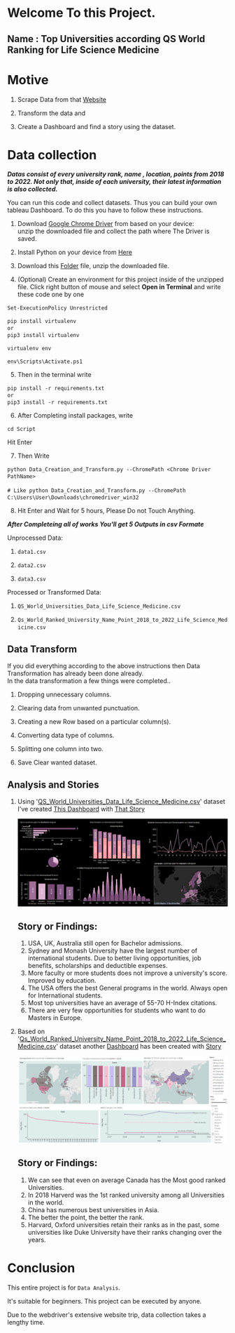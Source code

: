 # Welcome To this Project. 
## Name : Top Universities according QS World Ranking for Life Science Medicine
# Motive
  1. Scrape Data from that [Website](https://www.topuniversities.com/university-rankings/university-subject-rankings/2022/life-sciences-medicine)
  
  2. Transform the data and 
  
  3. Create a Dashboard and find a story using the dataset.


# Data collection
 ***Datas consist of every university rank, name , location, points from 2018 to 2022. Not only that, inside of each university, their latest information is also collected.***
 
You can run this code and collect  datasets. Thus you can build your own tableau Dashboard. To do this you have to follow these instructions.

  1. Download [Google Chrome Driver](https://chromedriver.storage.googleapis.com/index.html?path=109.0.5414.25/) from based on your device:  
     unzip the downloaded file and  collect the path where The Driver is saved.
  
  2. Install Python on your device from [Here](https://www.python.org/downloads/)
  
  3.  Download this [Folder](https://github.com/AklimaRimi/Data-Analysis---QS-World-Ranked-Universities-Life-Science-and-Medicine-) file, unzip the downloaded file.
  
  4. (Optional) Create an environment for this project inside of the unzipped file. Click right button of mouse and select **Open in Terminal** and write these code one by one
  ``` 
  Set-ExecutionPolicy Unrestricted
  ```
  ```
  pip install virtualenv  
  or 
  pip3 install virtualenv
  ```
  ```
  virtualenv env
  ```
  ```
  env\Scripts\Activate.ps1
  ```
  
  5. Then in the terminal write
  ```
  pip install -r requirements.txt 
  or 
  pip3 install -r requirements.txt
  ```
     
  6. After Completing install packages, write
  ```
  cd Script
  ```
  Hit Enter 
  
  7. Then Write
  
  ```
  python Data_Creation_and_Transform.py --ChromePath <Chrome Driver PathName>
  
  # Like python Data_Creation_and_Transform.py --ChromePath C:\Users\User\Downloads\chromedriver_win32
  ```
  
  
  8. Hit Enter and Wait for 5 hours, Please Do not Touch Anything. 
  
  
  
  ***After Completeing all of works You'll get 5 Outputs in csv Formate***
  
  
  Unprocessed Data:
  
  1. `data1.csv`

  2. `data2.csv`

  3. `data3.csv`
    
  Processed or Transformed Data:
  
  1. `QS_World_Universities_Data_Life_Science_Medicine.csv`

  2. `Qs_World_Ranked_University_Name_Point_2018_to_2022_Life_Science_Medicine.csv`
  
  
  
## Data Transform

If you did everything according to the above instructions then Data Transformation has already been done already.\
In the data transformation a few things were completed..

  1. Dropping unnecessary columns.
  
  2. Clearing data from unwanted punctuation.
  
  3. Creating a new Row based on a particular column(s).
  
  4. Converting data type of columns.
  
  5. Splitting one column into two.
  
  6. Save Clear wanted dataset.
  
  
## Analysis and Stories
  1. Using '[QS_World_Universities_Data_Life_Science_Medicine.csv](https://github.com/AklimaRimi/Data-Analysis---QS-World-Ranked-Universities-Life-Science-and-Medicine-/blob/main/Output/QS_World_Universities_Data_Life_Science_Medicine.csv)' dataset I've created [This Dashboard](https://public.tableau.com/app/profile/aklima.akter.rimi/viz/WorldRankedUniversityLifeScienceandMedicine/Dashboard1) 
      with [That Story](https://public.tableau.com/app/profile/aklima.akter.rimi/viz/StoryofQSWorldRankedUniversitiesin2022/Story1)
      
      ![](https://github.com/AklimaRimi/Data-Analysis---QS-World-Ranked-Universities-Life-Science-and-Medicine-/blob/main/Tableau_Dashboard/Dashboard1.png)
      
      ## Story or Findings:
        1. USA, UK, Australia still open for Bachelor admissions.
        2. Sydney and Monash University have the largest number of international students. Due to better living opportunities,
          job benefits, scholarships and deductible expenses.
        3. More faculty or more students does not improve a university's score. Improved by education.
        4. The USA offers the best General programs in the world. Always open for International students.
        5. Most top universities have an average of 55-70 H-Index citations.
        6. There are very few opportunities for students who want to do Masters in Europe.
         
  2. Based on '[Qs_World_Ranked_University_Name_Point_2018_to_2022_Life_Science_Medicine.csv](https://github.com/AklimaRimi/Data-Analysis---QS-World-Ranked-Universities-Life-Science-and-Medicine-/blob/main/Output/Qs_World_Ranked_University_Name_Point_2018_to_2022_Life_Science_Medicine.csv)' dataset another [Dashboard](https://public.tableau.com/app/profile/aklima.akter.rimi/viz/UniversityRankandPointsover5years/Dashboard1) has been created with [Story](https://public.tableau.com/app/profile/aklima.akter.rimi/viz/Storyoveryears/Story1)
  
      ![](https://github.com/AklimaRimi/Data-Analysis---QS-World-Ranked-Universities-Life-Science-and-Medicine-/blob/main/Tableau_Dashboard/Dashboard2.png)  
  
      ## Story or Findings:
        1. We can see that even on average Canada has the Most good ranked Universities.
        2. In 2018 Harverd was the 1st ranked university among all Universities in the world.
        3. China has numerous best universities in Asia.
        4. The better the point, the better the rank.
        5. Harvard, Oxford universities retain their ranks as in the past, some universities like Duke University have their ranks changing over the years.


# Conclusion
This entire project is for `Data Analysis`. 

It's suitable for beginners. This project can be executed by anyone. 

Due to the webdriver's extensive website trip, data collection takes a lengthy time.

